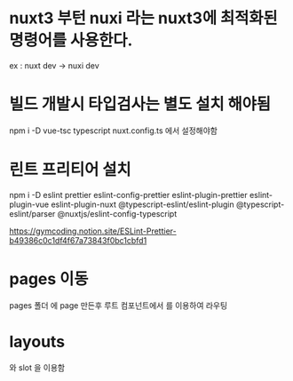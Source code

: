 # nuxt3 부턴 nuxi 라는 nuxt3에 최적화된 명령어를 사용한다.
ex : nuxt dev -> nuxi dev

# 빌드 개발시 타입검사는 별도 설치 해야됨
npm i -D vue-tsc typescript
nuxt.config.ts 에서 설정해야함

# 린트 프리티어 설치
npm i -D eslint prettier eslint-config-prettier eslint-plugin-prettier eslint-plugin-vue eslint-plugin-nuxt @typescript-eslint/eslint-plugin @typescript-eslint/parser @nuxtjs/eslint-config-typescript

https://gymcoding.notion.site/ESLint-Prettier-b49386c0c1df4f67a73843f0bc1cbfd1

# pages 이동
pages 폴더 에 page 만든후 루트 컴포넌트에서 <NuxtPage /> 를 이용하여 라우팅

# layouts
 <NuxtLayout> 와 slot 을 이용함